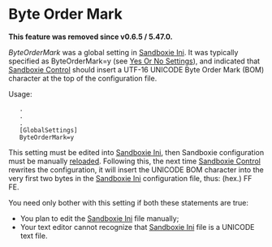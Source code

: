 # Byte Order Mark

**This feature was removed since v0.6.5 / 5.47.0.**

_ByteOrderMark_ was a global setting in [Sandboxie Ini](SandboxieIni.md). It was typically specified as ByteOrderMark=y (see [Yes Or No Settings](YesOrNoSettings.md)), and indicated that [Sandboxie Control](SandboxieControl.md) should insert a UTF-16 UNICODE Byte Order Mark (BOM) character at the top of the configuration file.

Usage:

```
   .
   .
   .
   [GlobalSettings]
   ByteOrderMark=y
```

This setting must be edited into [Sandboxie Ini](SandboxieIni.md), then Sandboxie configuration must be manually [reloaded](ConfigureMenu.md#reload-configuration). Following this, the next time [Sandboxie Control](SandboxieControl.md) rewrites the configuration, it will insert the UNICODE BOM character into the very first two bytes in the [Sandboxie Ini](SandboxieIni.md) configuration file, thus: (hex.) FF FE.

You need only bother with this setting if both these statements are true:

*   You plan to edit the [Sandboxie Ini](SandboxieIni.md) file manually;
*   Your text editor cannot recognize that [Sandboxie Ini](SandboxieIni.md) file is a UNICODE text file.
